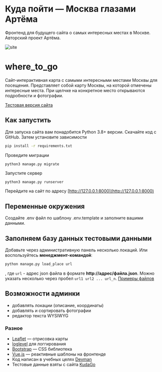 # Куда пойти — Москва глазами Артёма

Фронтенд для будущего сайта о самых интересных местах в Москве. Авторский проект Артёма.

 ![site](https://user-images.githubusercontent.com/66752812/215351770-4de024d2-4144-4995-adb5-005559324db3.png)




# where_to_go

Сайт-интерактивная карта с самыми интересными местами Москвы для посещения.
Представляет собой карту Москвы, на которой отмечены интересные места. При
щелчке на конкретное место открываются подробности и фотографии.

[Тестовая версия сайта](http://pafnootiy.pythonanywhere.com/)  

 
## Как запустить

Для запуска сайта вам понадобится Python 3.8+ версии. Скачайте код с GitHub.
Затем установите зависимости

```sh
pip install -r requirements.txt
```

Проведите миграции

```shell
python3 manage.py migrate
```

Запустите сервер

```sh
python3 manage.py runserver
```

Перейдите на сайт по адресу [http://127.0.0.1:8000](http://127.0.0.1:8000)

## Переменные окружения

Создайте .env файл по шаблону .env.template и заполните вашими данными.

## Заполняем базу данных тестовыми данными

Добавьте через административную панель несколько локаций. Или воспользуйтесь
**менеджмент-командой**:

```sh
python manage.py load_place url
```

, где `url` - адрес json файла в формате  **http://адрес/файла.json**. Можно
указать несколько через пробел `url1 url2 ... url_n`.
[Примеры файлов](https://github.com/devmanorg/where-to-go-places/tree/master/places)

## Возможности админки

- добавлять локации (описание, координаты)
- добавлять и сортировать фотографии
- редактор текста WYSIWYG

### Разное

* [Leaflet](https://leafletjs.com/) — отрисовка карты
* [loglevel](https://www.npmjs.com/package/loglevel) для логгирования
* [Bootstrap](https://getbootstrap.com/) — CSS библиотека
* [Vue.js](https://ru.vuejs.org/) — реактивные шаблоны на фронтенде
* Код написан в учебных целях [Devman](https://dvmn.org/)
* Тестовые данные взяты с сайта [KudaGo](https://kudago.com/)



